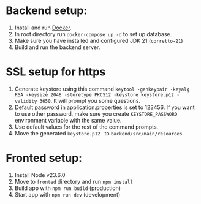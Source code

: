 # Backend setup:

1. Install and run [Docker](https://docs.docker.com/get-docker/).
1. In root directory run `docker-compose up -d` to set up database.
1. Make sure you have installed and configured JDK 21 (`corretto-21`)
1. Build and run the backend server.

# SSL setup for https

1. Generate keystore using this command `keytool -genkeypair -keyalg RSA -keysize 2048 -storetype PKCS12 -keystore keystore.p12 -validity 3650`. It will prompt you some questions.
1. Default password in application.properties is set to 123456. If you want to use other password, make sure you create `KEYSTORE_PASSWORD` environment variable with the same value.
1. Use default values for the rest of the command prompts.
1. Move the generated `keystore.p12 ` to `backend/src/main/resources`.

# Fronted setup:

1. Install Node v23.6.0
1. Move to `fronted` directory and run `npm install`
1. Build app with `npm run build` (production)
1. Start app with `npm run dev` (development)